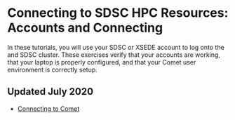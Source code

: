 # Connecting to SDSC HPC Resources: Accounts and Connecting
In these tutorials, you will use your SDSC or XSEDE account to log onto the and SDSC cluster. These exercises verify that your accounts are working, that your laptop is properly configured, and that your Comet user environment is correctly setup.

## Updated   July 2020

* [Connecting to Comet](./https://github.com/sdsc-hpc-training/basic_skills/blob/master/connecting_to_hpc_systems/connect_to_comet_ssh.md)


